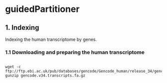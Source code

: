 # guidedPartitioner

## 1. Indexing

<p>
    Indexing the human transcriptome by genes.
</p>

### 1.1 Downloading and preparing the human transcriptome

```shell script

wget -c ftp://ftp.ebi.ac.uk/pub/databases/gencode/Gencode_human/release_34/gencode.v34.transcripts.fa.gz
gunzip gencode.v34.transcripts.fa.gz

```